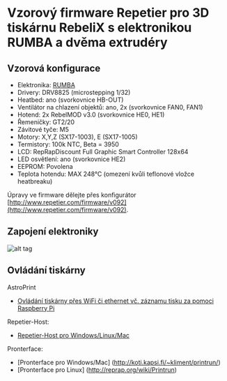# Vzorový firmware Repetier pro 3D tiskárnu RebeliX s elektronikou RUMBA a dvěma extrudéry

## Vzorová konfigurace

* Elektronika: [RUMBA](http://reprap.org/wiki/RUMBA)
* Drivery: DRV8825 (microstepping 1/32)
* Heatbed: ano (svorkovnice HB-OUT)
* Ventilátor na chlazení objektů: ano, 2x (svorkovnice FAN0, FAN1)
* Hotend: 2x RebelMOD v3.0 (svorkovnice HE0, HE1)
* Řemeničky: GT2/20
* Závitové tyče: M5
* Motory: X,Y,Z (SX17-1003), E (SX17-1005)
* Termistory: 100k NTC, Beta = 3950
* LCD: RepRapDiscount Full Graphic Smart Controller 128x64
* LED osvětlení: ano (svorkovnice HE2)
* EEPROM: Povolena
* Teplota hotendu: MAX 248°C (omezení kvůli teflonové vložce heatbreaku)

Úpravy ve firmware dělejte přes konfigurátor [http://www.repetier.com/firmware/v092](http://www.repetier.com/firmware/v092).

## Zapojení elektroniky

![alt tag](http://reprap.org/mediawiki/images/1/17/Rumba4.jpg)

## Ovládání tiskárny

AstroPrint

* [Ovládání tiskárny přes WiFi či ethernet vč. záznamu tisku za pomoci Raspberry Pi](https://www.astroprint.com/)

Repetier-Host:

* [Repetier-Host pro Windows/Linux/Mac](https://www.repetier.com/download-now/)

Pronterface:

* [Pronterface pro Windows/Mac] (http://koti.kapsi.fi/~kliment/printrun/)
* [Pronterface pro Linux] (http://reprap.org/wiki/Printrun)
